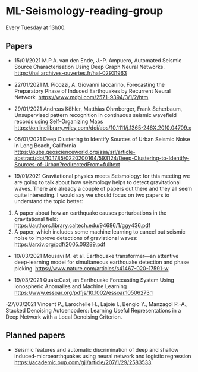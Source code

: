 # ML-Seismology-reading-group

Every Tuesday at 13h00.

## Papers
- 15/01/2021
M.P.A. van den Ende, J.-P. Ampuero, Automated Seismic Source Characterisation Using Deep Graph Neural Networks.
https://hal.archives-ouvertes.fr/hal-02931963

- 22/01/2021
M. Picozzi, A. Giovanni Iaccarino, Forecasting the Preparatory Phase of Induced Earthquakes by Recurrent Neural Network. https://www.mdpi.com/2571-9394/3/1/2/htm

- 29/01/2021
Andreas Köhler,  Matthias Ohrnberger,  Frank Scherbaum, Unsupervised pattern recognition in continuous seismic wavefield records using Self-Organizing Maps 
https://onlinelibrary.wiley.com/doi/abs/10.1111/j.1365-246X.2010.04709.x

- 05/01/2021
Deep Clustering to Identify Sources of Urban Seismic Noise in Long Beach, California https://pubs.geoscienceworld.org/ssa/srl/article-abstract/doi/10.1785/0220200164/593124/Deep-Clustering-to-Identify-Sources-of-Urban?redirectedFrom=fulltext

- 19/01/2021
Gravitational physics meets Seismology: for this meeting we are going to talk about how seismology helps to detect gravitational waves. There are already a couple of papers out there and they all seem quite interesting. I would say we should focus on two papers to understand the topic better: 
1. A paper about how an earthquake causes perturbations in the gravitational field: https://authors.library.caltech.edu/94686/1/ggy436.pdf
2. A paper, which includes some machine learning to cancel out seismic noise to improve detections of graviational waves: https://arxiv.org/pdf/2005.09289.pdf

- 10/03/2021
Mousavi M. et al. Earthquake transformer—an attentive deep-learning model for simultaneous earthquake detection and phase picking. https://www.nature.com/articles/s41467-020-17591-w

- 19/03/2021
QuakeCast, an Earthquake Forecasting System Using Ionospheric Anomalies and Machine Learning
https://www.essoar.org/pdfjs/10.1002/essoar.10506273.1

-27/03/2021
Vincent P., Larochelle H., Lajoie I., Bengio Y., Manzagol P.-A., Stacked Denoising Autoencoders: Learning Useful Representations in a Deep Network with a Local Denoising Criterion.

## Planned papers
- Seismic features and automatic discrimination of deep and shallow induced-microearthquakes using neural network and logistic regression
https://academic.oup.com/gji/article/207/1/29/2583533 
